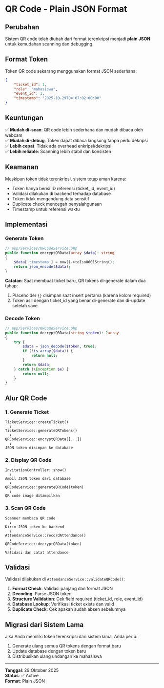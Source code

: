 # QR Code - Plain JSON Format

## Perubahan

Sistem QR code telah diubah dari format terenkripsi menjadi **plain JSON** untuk kemudahan scanning dan debugging.

## Format Token

Token QR code sekarang menggunakan format JSON sederhana:

```json
{
    "ticket_id": 1,
    "role": "mahasiswa",
    "event_id": 1,
    "timestamp": "2025-10-29T04:07:02+00:00"
}
```

## Keuntungan

✅ **Mudah di-scan**: QR code lebih sederhana dan mudah dibaca oleh webcam  
✅ **Mudah di-debug**: Token dapat dibaca langsung tanpa perlu dekripsi  
✅ **Lebih cepat**: Tidak ada overhead enkripsi/dekripsi  
✅ **Lebih reliable**: Scanning lebih stabil dan konsisten  

## Keamanan

Meskipun token tidak terenkripsi, sistem tetap aman karena:

- Token hanya berisi ID referensi (ticket_id, event_id)
- Validasi dilakukan di backend terhadap database
- Token tidak mengandung data sensitif
- Duplicate check mencegah penyalahgunaan
- Timestamp untuk referensi waktu

## Implementasi

### Generate Token

```php
// app/Services/QRCodeService.php
public function encryptQRData(array $data): string
{
    $data['timestamp'] = now()->toIso8601String();
    return json_encode($data);
}
```

**Catatan**: Saat membuat ticket baru, QR tokens di-generate dalam dua tahap:
1. Placeholder `{}` disimpan saat insert pertama (karena kolom required)
2. Token asli dengan ticket_id yang benar di-generate dan di-update setelah save

### Decode Token

```php
// app/Services/QRCodeService.php
public function decryptQRData(string $token): ?array
{
    try {
        $data = json_decode($token, true);
        if (!is_array($data)) {
            return null;
        }
        return $data;
    } catch (\Exception $e) {
        return null;
    }
}
```

## Alur QR Code

### 1. Generate Ticket
```
TicketService::createTicket()
  ↓
TicketService::generateQRTokens()
  ↓
QRCodeService::encryptQRData([...])
  ↓
JSON token disimpan ke database
```

### 2. Display QR Code
```
InvitationController::show()
  ↓
Ambil JSON token dari database
  ↓
QRCodeService::generateQRCode(token)
  ↓
QR code image ditampilkan
```

### 3. Scan QR Code
```
Scanner membaca QR code
  ↓
Kirim JSON token ke backend
  ↓
AttendanceService::recordAttendance()
  ↓
QRCodeService::decryptQRData(token)
  ↓
Validasi dan catat attendance
```

## Validasi

Validasi dilakukan di `AttendanceService::validateQRCode()`:

1. **Format Check**: Validasi panjang dan format JSON
2. **Decoding**: Parse JSON token
3. **Structure Validation**: Cek field required (ticket_id, role, event_id)
4. **Database Lookup**: Verifikasi ticket exists dan valid
5. **Duplicate Check**: Cek apakah sudah absen sebelumnya

## Migrasi dari Sistem Lama

Jika Anda memiliki token terenkripsi dari sistem lama, Anda perlu:

1. Generate ulang semua QR tokens dengan format baru
2. Update database dengan token baru
3. Distribusikan ulang undangan ke mahasiswa

---

**Tanggal**: 29 Oktober 2025  
**Status**: ✅ Active  
**Format**: Plain JSON
